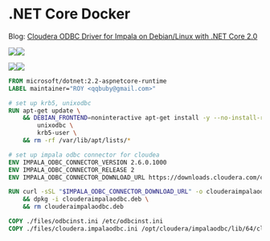 # .NET Core Docker

Blog: [Cloudera ODBC Driver for Impala on Debian/Linux with .NET Core 2.0](https://blog.codefarm.me/2017/11/16/cloudera-odbc-driver-for-impala-on-debian-linux-with-.net-core-2.0/)

[![](https://images.microbadger.com/badges/version/qqbuby/dotnet:2.2-sdk-clouderaimpalaodbc.svg)](https://microbadger.com/images/qqbuby/dotnet:2.2-sdk-clouderaimpalaodbc "Get your own version badge on microbadger.com")[![](https://images.microbadger.com/badges/image/qqbuby/dotnet:2.2-sdk-clouderaimpalaodbc.svg)](https://microbadger.com/images/qqbuby/dotnet:2.2-sdk-clouderaimpalaodbc "Get your own image badge on microbadger.com")

[![](https://images.microbadger.com/badges/version/qqbuby/dotnet:2.2-aspnetcore-runtime-clouderaimpalaodbc.svg)](https://microbadger.com/images/qqbuby/dotnet:2.2-aspnetcore-runtime-clouderaimpalaodbc "Get your own version badge on microbadger.com")[![](https://images.microbadger.com/badges/image/qqbuby/dotnet:2.2-aspnetcore-runtime-clouderaimpalaodbc.svg)](https://microbadger.com/images/qqbuby/dotnet:2.2-aspnetcore-runtime-clouderaimpalaodbc "Get your own image badge on microbadger.com")

```dockerfile
FROM microsoft/dotnet:2.2-aspnetcore-runtime
LABEL maintainer="ROY <qqbuby@gmail.com>"

# set up krb5, unixodbc
RUN apt-get update \
    && DEBIAN_FRONTEND=noninteractive apt-get install -y --no-install-recommends \
        unixodbc \
        krb5-user \
    && rm -rf /var/lib/apt/lists/*

# set up impala odbc connector for cloudea 
ENV IMPALA_ODBC_CONNECTOR_VERSION 2.6.0.1000
ENV IMPALA_ODBC_CONNECTOR_RELEASE 2
ENV IMPALA_ODBC_CONNECTOR_DOWNLOAD_URL https://downloads.cloudera.com/connectors/impala_odbc_${IMPALA_ODBC_CONNECTOR_VERSION}/Debian/clouderaimpalaodbc_${IMPALA_ODBC_CONNECTOR_VERSION}-${IMPALA_ODBC_CONNECTOR_RELEASE}_amd64.deb

RUN curl -sSL "$IMPALA_ODBC_CONNECTOR_DOWNLOAD_URL" -o clouderaimpalaodbc.deb \
    && dpkg -i clouderaimpalaodbc.deb \
    && rm clouderaimpalaodbc.deb

COPY ./files/odbcinst.ini /etc/odbcinst.ini
COPY ./files/cloudera.impalaodbc.ini /opt/cloudera/impalaodbc/lib/64/cloudera.impalaodbc.ini
```
